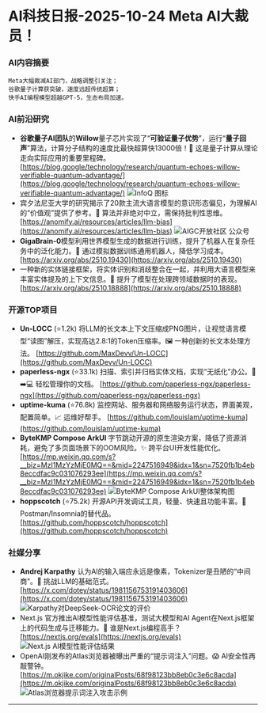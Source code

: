 
# AI科技日报-2025-10-24 Meta AI大裁员！
### **AI内容摘要**
```
Meta大幅裁减AI部门，战略调整引关注；
谷歌量子计算获突破，速度远超传统超算；
快手AI编程模型超越GPT-5，生态布局加速。
```
### AI前沿研究
*   **谷歌量子AI团队**的**Willow**量子芯片实现了“**可验证量子优势**”，运行“**量子回声**”算法，计算分子结构的速度比最快超算快13000倍！🚀 这是量子计算从理论走向实际应用的重要里程碑。
    [https://blog.google/technology/research/quantum-echoes-willow-verifiable-quantum-advantage/](https://blog.google/technology/research/quantum-echoes-willow-verifiable-quantum-advantage/)
    ![InfoQ 图标](https://www.techspot.com/images2/news/ts3_thumbs/2025/10/2025-10-23-ts3_thumbs-d18.jpg)
*   宾夕法尼亚大学的研究揭示了20款主流大语言模型的意识形态偏见，为理解AI的“价值观”提供了参考。🤔 算法并非绝对中立，需保持批判性思维。
    [https://anomify.ai/resources/articles/llm-bias](https://anomify.ai/resources/articles/llm-bias)
    ![AIGC开放社区 公众号](https://mmbiz.qpic.cn/mmbiz_jpg/FW3bYDODsowQ1qPAFAfS4854rTJkjZv97QcFsvcCmNah5u4MRBPd040RrhKqN1fqUknTMqDJNtcQBExN1J2ibZA/0?wx_fmt=jpeg)
*   **GigaBrain-0**模型利用世界模型生成的数据进行训练，提升了机器人在复杂任务中的泛化能力。🤖 通过模拟数据训练通用机器人，降低学习成本。
    [https://arxiv.org/abs/2510.19430](https://arxiv.org/abs/2510.19430)
*   一种新的实体链接框架，将实体识别和消歧整合在一起，并利用大语言模型来丰富实体提及的上下文信息。🔗 提升了模型在处理跨领域数据时的表现。
    [https://arxiv.org/abs/2510.18888](https://arxiv.org/abs/2510.18888)
### 开源TOP项目
*   **Un-LOCC** (⭐1.2k) 将LLM的长文本上下文压缩成PNG图片，让视觉语言模型“读图”解压，实现高达2.8:1的Token压缩率。🖼️ 一种创新的长文本处理方法。
    [https://github.com/MaxDevv/Un-LOCC](https://github.com/MaxDevv/Un-LOCC)
*   **paperless-ngx** (⭐33.1k) 扫描、索引并归档实体文档，实现“无纸化”办公。📄➡️💻 轻松管理你的文档。
    [https://github.com/paperless-ngx/paperless-ngx](https://github.com/paperless-ngx/paperless-ngx)
*   **uptime-kuma** (⭐76.8k) 监控网站、服务器和网络服务运行状态，界面美观，配置简单。📈 运维好帮手。
    [https://github.com/louislam/uptime-kuma](https://github.com/louislam/uptime-kuma)
*   **ByteKMP Compose ArkUI** 字节跳动开源的原生渲染方案，降低了资源消耗，避免了多页面场景下的OOM风险。✨ 跨平台UI开发性能优化。
    [https://mp.weixin.qq.com/s?__biz=MzI1MzYzMjE0MQ==&mid=2247516949&idx=1&sn=7520fb1b4eb8eccdfac9c031076293ee](https://mp.weixin.qq.com/s?__biz=MzI1MzYzMjE0MQ==&mid=2247516949&idx=1&sn=7520fb1b4eb8eccdfac9c031076293ee)
    ![ByteKMP Compose ArkUI整体架构图](https://source.hubtoday.app/images/2025/10/news_01k897gefmek9aa6aq2zmmk4kr.avif)
*   **hoppscotch** (⭐75.2k) 开源API开发调试工具，轻量、快速且功能丰富。🚀 Postman/Insomnia的替代品。
    [https://github.com/hoppscotch/hoppscotch](https://github.com/hoppscotch/hoppscotch)
### 社媒分享
*   **Andrej Karpathy** 认为AI的输入端应永远是像素，Tokenizer是丑陋的“中间商”。🤯 挑战LLM的基础范式。
    [https://x.com/dotey/status/1981156753191403606](https://x.com/dotey/status/1981156753191403606)
    ![Karpathy对DeepSeek-OCR论文的评价](https://source.hubtoday.app/images/2025/10/news_01k897gm5sfx1949jknttzs5y7.avif)
*   Next.js 官方推出AI模型性能评估基准，测试大模型和AI Agent在Next.js框架上的代码生成与迁移能力。📝 谁是Next.js编程高手？
    [https://nextjs.org/evals](https://nextjs.org/evals)
    ![Next.js AI模型性能评估结果](https://source.hubtoday.app/images/2025/10/news_01k897gv0affzte5rxy4p7c2wt.avif)
*   OpenAI刚发布的Atlas浏览器被曝出严重的“提示词注入”问题。😱 AI安全性再敲警钟。
    [https://m.okjike.com/originalPosts/68f98123bb8eb0c3e6c8acda](https://m.okjike.com/originalPosts/68f98123bb8eb0c3e6c8acda)
    ![Atlas浏览器提示词注入攻击示例](https://source.hubtoday.app/images/2025/10/news_01k897h1qge95apz29wk6femyg.avif)
---